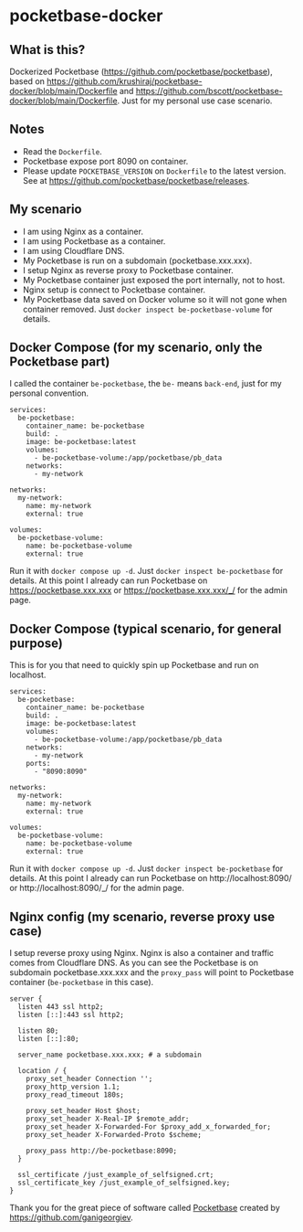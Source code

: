 # pocketbase-docker

## What is this?

Dockerized Pocketbase (https://github.com/pocketbase/pocketbase), based on https://github.com/krushiraj/pocketbase-docker/blob/main/Dockerfile and https://github.com/bscott/pocketbase-docker/blob/main/Dockerfile. Just for my personal use case scenario.

## Notes

- Read the `Dockerfile`.
- Pocketbase expose port 8090 on container.
- Please update `POCKETBASE_VERSION` on `Dockerfile` to the latest version. See at https://github.com/pocketbase/pocketbase/releases.

## My scenario

- I am using Nginx as a container.
- I am using Pocketbase as a container.
- I am using Cloudflare DNS.
- My Pocketbase is run on a subdomain (pocketbase.xxx.xxx).
- I setup Nginx as reverse proxy to Pocketbase container.
- My Pocketbase container just exposed the port internally, not to host.
- Nginx setup is connect to Pocketbase container.
- My Pocketbase data saved on Docker volume so it will not gone when container removed. Just `docker inspect be-pocketbase-volume` for details.

## Docker Compose (for my scenario, only the Pocketbase part)

I called the container `be-pocketbase`, the `be-` means `back-end`, just for my personal convention.

```
services:
  be-pocketbase:
    container_name: be-pocketbase
    build: .
    image: be-pocketbase:latest
    volumes:
      - be-pocketbase-volume:/app/pocketbase/pb_data
    networks:
      - my-network

networks:
  my-network:
    name: my-network
    external: true

volumes:
  be-pocketbase-volume:
    name: be-pocketbase-volume
    external: true
```

Run it with `docker compose up -d`. Just `docker inspect be-pocketbase` for details. At this point I already can run Pocketbase on https://pocketbase.xxx.xxx or https://pocketbase.xxx.xxx/_/ for the admin page.

## Docker Compose (typical scenario, for general purpose)

This is for you that need to quickly spin up Pocketbase and run on localhost.

```
services:
  be-pocketbase:
    container_name: be-pocketbase
    build: .
    image: be-pocketbase:latest
    volumes:
      - be-pocketbase-volume:/app/pocketbase/pb_data
    networks:
      - my-network
    ports:
      - "8090:8090"

networks:
  my-network:
    name: my-network
    external: true

volumes:
  be-pocketbase-volume:
    name: be-pocketbase-volume
    external: true
```

Run it with `docker compose up -d`. Just `docker inspect be-pocketbase` for details. At this point I already can run Pocketbase on http://localhost:8090/ or http://localhost:8090/_/ for the admin page.

## Nginx config (my scenario, reverse proxy use case)

I setup reverse proxy using Nginx. Nginx is also a container and traffic comes from Cloudflare DNS. As you can see the Pocketbase is on subdomain pocketbase.xxx.xxx and the `proxy_pass` will point to Pocketbase container (`be-pocketbase` in this case).

```
server {
  listen 443 ssl http2;
  listen [::]:443 ssl http2;

  listen 80;
  listen [::]:80;

  server_name pocketbase.xxx.xxx; # a subdomain

  location / {
    proxy_set_header Connection '';
    proxy_http_version 1.1;
    proxy_read_timeout 180s;

    proxy_set_header Host $host;
    proxy_set_header X-Real-IP $remote_addr;
    proxy_set_header X-Forwarded-For $proxy_add_x_forwarded_for;
    proxy_set_header X-Forwarded-Proto $scheme;

    proxy_pass http://be-pocketbase:8090;
  }

  ssl_certificate /just_example_of_selfsigned.crt;
  ssl_certificate_key /just_example_of_selfsigned.key;
}
```

Thank you for the great piece of software called [Pocketbase](https://github.com/pocketbase/pocketbase) created by https://github.com/ganigeorgiev.
